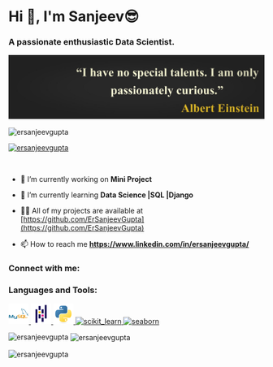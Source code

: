 <h1>Hi 👋, I'm Sanjeev😎</h1>
<h3> A passionate enthusiastic Data Scientist.</h3>

<img src="https://github.com/ErSanjeevGupta/Practice__Test/blob/main/1647784394050.jpg">

<p align="left"> <img src="https://komarev.com/ghpvc/?username=ersanjeevgupta&label=Profile%20views&color=0e75b6&style=flat" alt="ersanjeevgupta" /> </p>

<p align="left"> <a href="https://github.com/ryo-ma/github-profile-trophy"><img src="https://github-profile-trophy.vercel.app/?username=ersanjeevgupta" alt="ersanjeevgupta" /></a> </p>

<p align="left"> <a href="https://twitter.com/" target="blank"><img src="https://img.shields.io/twitter/follow/?logo=twitter&style=for-the-badge" alt="" /></a> </p>

- 🔭 I’m currently working on **Mini Project**

- 🌱 I’m currently learning **Data Science |SQL |Django**

- 👨‍💻 All of my projects are available at [https://github.com/ErSanjeevGupta](https://github.com/ErSanjeevGupta)

- 📫 How to reach me **https://www.linkedin.com/in/ersanjeevgupta/**

<h3 align="left">Connect with me:</h3>
<p align="left">
</p>

<h3 align="left">Languages and Tools:</h3>
<p align="left"> <a href="https://www.mysql.com/" target="_blank" rel="noreferrer"> <img src="https://raw.githubusercontent.com/devicons/devicon/master/icons/mysql/mysql-original-wordmark.svg" alt="mysql" width="40" height="40"/> </a> <a href="https://pandas.pydata.org/" target="_blank" rel="noreferrer"> <img src="https://raw.githubusercontent.com/devicons/devicon/2ae2a900d2f041da66e950e4d48052658d850630/icons/pandas/pandas-original.svg" alt="pandas" width="40" height="40"/> </a> <a href="https://www.python.org" target="_blank" rel="noreferrer"> <img src="https://raw.githubusercontent.com/devicons/devicon/master/icons/python/python-original.svg" alt="python" width="40" height="40"/> </a> <a href="https://scikit-learn.org/" target="_blank" rel="noreferrer"> <img src="https://upload.wikimedia.org/wikipedia/commons/0/05/Scikit_learn_logo_small.svg" alt="scikit_learn" width="40" height="40"/> </a> <a href="https://seaborn.pydata.org/" target="_blank" rel="noreferrer"> <img src="https://seaborn.pydata.org/_images/logo-mark-lightbg.svg" alt="seaborn" width="40" height="40"/> </a> </p>

<p><img align="left" src="https://github-readme-stats.vercel.app/api/top-langs?username=ersanjeevgupta&show_icons=true&locale=en&layout=compact" alt="ersanjeevgupta" /></p>

<p>&nbsp;<img align="center" src="https://github-readme-stats.vercel.app/api?username=ersanjeevgupta&show_icons=true&locale=en" alt="ersanjeevgupta" /></p>

<p><img align="center" src="https://github-readme-streak-stats.herokuapp.com/?user=ersanjeevgupta&" alt="ersanjeevgupta" /></p>

